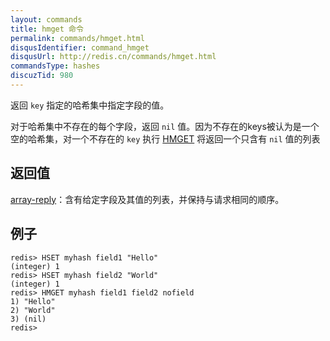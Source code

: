 ```yaml
---
layout: commands
title: hmget 命令
permalink: commands/hmget.html
disqusIdentifier: command_hmget
disqusUrl: http://redis.cn/commands/hmget.html
commandsType: hashes
discuzTid: 980
---
```


返回 `key` 指定的哈希集中指定字段的值。

对于哈希集中不存在的每个字段，返回 `nil` 值。因为不存在的keys被认为是一个空的哈希集，对一个不存在的 `key` 执行 [HMGET](/commands/hmget.html) 将返回一个只含有 `nil` 值的列表

## 返回值

[array-reply](/topics/protocol.html#array-reply)：含有给定字段及其值的列表，并保持与请求相同的顺序。

## 例子

	redis> HSET myhash field1 "Hello"
	(integer) 1
	redis> HSET myhash field2 "World"
	(integer) 1
	redis> HMGET myhash field1 field2 nofield
	1) "Hello"
	2) "World"
	3) (nil)
	redis> 